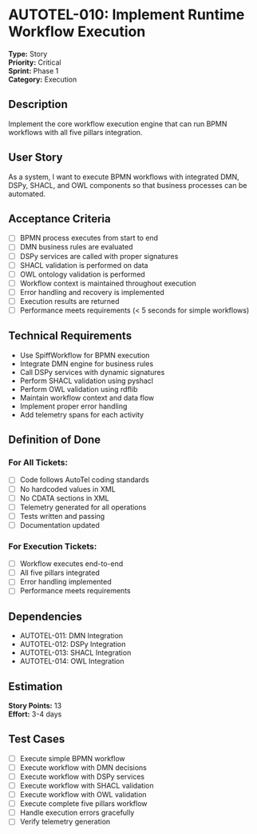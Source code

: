 # AUTOTEL-010: Implement Runtime Workflow Execution

**Type:** Story  
**Priority:** Critical  
**Sprint:** Phase 1  
**Category:** Execution  

## Description

Implement the core workflow execution engine that can run BPMN workflows with all five pillars integration.

## User Story

As a system, I want to execute BPMN workflows with integrated DMN, DSPy, SHACL, and OWL components so that business processes can be automated.

## Acceptance Criteria

- [ ] BPMN process executes from start to end
- [ ] DMN business rules are evaluated
- [ ] DSPy services are called with proper signatures
- [ ] SHACL validation is performed on data
- [ ] OWL ontology validation is performed
- [ ] Workflow context is maintained throughout execution
- [ ] Error handling and recovery is implemented
- [ ] Execution results are returned
- [ ] Performance meets requirements (< 5 seconds for simple workflows)

## Technical Requirements

- Use SpiffWorkflow for BPMN execution
- Integrate DMN engine for business rules
- Call DSPy services with dynamic signatures
- Perform SHACL validation using pyshacl
- Perform OWL validation using rdflib
- Maintain workflow context and data flow
- Implement proper error handling
- Add telemetry spans for each activity

## Definition of Done

### For All Tickets:
- [ ] Code follows AutoTel coding standards
- [ ] No hardcoded values in XML
- [ ] No CDATA sections in XML
- [ ] Telemetry generated for all operations
- [ ] Tests written and passing
- [ ] Documentation updated

### For Execution Tickets:
- [ ] Workflow executes end-to-end
- [ ] All five pillars integrated
- [ ] Error handling implemented
- [ ] Performance meets requirements

## Dependencies

- AUTOTEL-011: DMN Integration
- AUTOTEL-012: DSPy Integration
- AUTOTEL-013: SHACL Integration
- AUTOTEL-014: OWL Integration

## Estimation

**Story Points:** 13  
**Effort:** 3-4 days

## Test Cases

- [ ] Execute simple BPMN workflow
- [ ] Execute workflow with DMN decisions
- [ ] Execute workflow with DSPy services
- [ ] Execute workflow with SHACL validation
- [ ] Execute workflow with OWL validation
- [ ] Execute complete five pillars workflow
- [ ] Handle execution errors gracefully
- [ ] Verify telemetry generation 